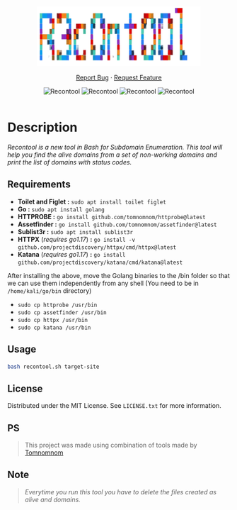 <!-- PROJECT LOGO -->
<br />
<div align="center">
  <a href="#">
    <img src="./images/recontool-transparent.png" alt="Logo" height="135px">
  </a>

  
  <p align="center">
    <a
      href="https://github.com/Shirshakhtml/Recontool/issues/new?assignees=&labels=bug">Report
      Bug</a>
    ·
    <a href="https://github.com/Shirshakhtml/Recontool/issues">Request Feature</a>
  </p>

  <img alt="Recontool" src="https://img.shields.io/github/stars/Shirshakhtml/Recontool">
  <img alt="Recontool" src="https://img.shields.io/github/issues/Shirshakhtml/Recontool">
  <img alt="Recontool" src="https://img.shields.io/github/license/Shirshakhtml/Recontool">
  <img alt="Recontool" src="https://img.shields.io/github/languages/code-size/Shirshakhtml/Recontool"> <br />  <br />

</div>

# Description

*Recontool  is a new tool in Bash for Subdomain Enumeration. This tool will help you find the alive domains from a set of non-working domains and print the list of domains with status codes.*

## Requirements

- **Toilet and Figlet :** ```sudo apt install toilet figlet```
- **Go :** ```sudo apt install golang```
- **HTTPROBE :** ```go install github.com/tomnomnom/httprobe@latest```
- **Assetfinder :** ```go install github.com/tomnomnom/assetfinder@latest```
- **Sublist3r :** ```sudo apt install sublist3r```
- **HTTPX** (*requires go1.17*) **:** ```go install -v github.com/projectdiscovery/httpx/cmd/httpx@latest```
- **Katana** (*requires go1.17*) **:** ```go install github.com/projectdiscovery/katana/cmd/katana@latest```


After installing the above, move the Golang binaries to the /bin folder so that we can use them independently from any shell (You need to be in ```/home/kali/go/bin``` directory)  

- ```sudo cp httprobe /usr/bin```
- ```sudo cp assetfinder /usr/bin```
- ```sudo cp httpx /usr/bin```
- ```sudo cp katana /usr/bin```
  
## Usage 
```bash
bash recontool.sh target-site
```  
## License

Distributed under the MIT License. See `LICENSE.txt` for more information.

## PS
>This project was made using combination of tools made by [Tomnomnom](https://github.com/tomnomnom)

## Note
>*Everytime you run this tool you have to delete the files created as alive and domains.*
